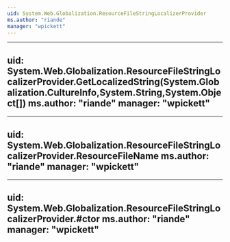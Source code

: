 ```yaml
---
uid: System.Web.Globalization.ResourceFileStringLocalizerProvider
ms.author: "riande"
manager: "wpickett"
---
```


---
uid: System.Web.Globalization.ResourceFileStringLocalizerProvider.GetLocalizedString(System.Globalization.CultureInfo,System.String,System.Object[])
ms.author: "riande"
manager: "wpickett"
---

---
uid: System.Web.Globalization.ResourceFileStringLocalizerProvider.ResourceFileName
ms.author: "riande"
manager: "wpickett"
---

---
uid: System.Web.Globalization.ResourceFileStringLocalizerProvider.#ctor
ms.author: "riande"
manager: "wpickett"
---
